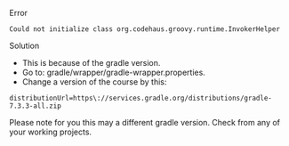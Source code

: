 
Error

```
Could not initialize class org.codehaus.groovy.runtime.InvokerHelper
```

Solution

 - This is because of the gradle version.
 - Go to: gradle/wrapper/gradle-wrapper.properties.
 - Change a version of the course by this:
 
```
distributionUrl=https\://services.gradle.org/distributions/gradle-7.3.3-all.zip
```

Please note for you this may a different gradle version. Check from any of your working projects.
